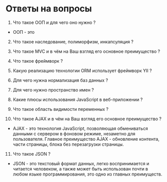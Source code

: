 # Ответы на вопросы
1) Что такое ООП и для чего оно нужно ? 
 * ООП - это 

2) Что такое наследование, полиморфизм, инкапсуляция ?

3) Что такое MVC и в чём на Ваш взгляд его основное преимущество ?

4) Что такое фреймворк ?

5) Какую реализацию технологии ORM использует фреймворк YII ?

6) Для чего нужна нормализация баз данных ? 

7) Для чего нужно пространство имен ? 

8) Какие плюсы использования JavaScript в веб-приложении ?

9) Что такое область видимости переменных ? 

10) Что такое AJAX и в чём на Ваш взгляд его основное преимущество ? 
 * AJAX - это технология JavaScript, позволяющая обмениваться данными с сервером в фоновом режиме, незаметно для пользователя. Главное преимущество AJAX - обновление контента, части страницы, блока без перезагрузки страницы.

11) Что такое JSON ? 
 * JSON - это текстовый формат данных, легко воспринимается и читается человеком, а также может быть использован почти в любом языке программирования, это одно из главных преимуществ.

